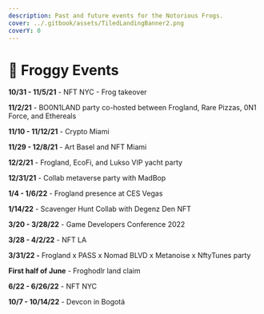 ```yaml
---
description: Past and future events for the Notorious Frogs.
cover: ../.gitbook/assets/TiledLandingBanner2.png
coverY: 0
---
```


# 📅 Froggy Events

**10/31 - 11/5/21** - NFT NYC - Frog takeover

**11/2/21** - BO0N1LAND party co-hosted between Frogland, Rare Pizzas, 0N1 Force, and Ethereals

**11/10 - 11/12/21** - Crypto Miami

**11/29 - 12/8/21** - Art Basel and NFT Miami

**12/2/21** - Frogland, EcoFi, and Lukso VIP yacht party

**12/31/21** - Collab metaverse party with MadBop

**1/4 - 1/6/22** - Frogland presence at CES Vegas

**1/14/22** - Scavenger Hunt Collab with Degenz Den NFT

**3/20 - 3/28/22** - Game Developers Conference 2022

**3/28 - 4/2/22** - NFT LA

**3/31/22 -** Frogland x PASS x Nomad BLVD x Metanoise x NftyTunes party

**First half of June** - Froghodlr land claim

**6/22 - 6/26/22** - NFT NYC

**10/7 - 10/14/22** - Devcon in Bogotá&#x20;
